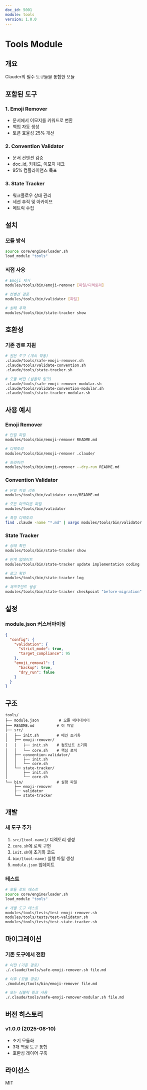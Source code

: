 ```yaml
---
doc_id: 5001
module: tools
version: 1.0.0
---
```


# Tools Module

## 개요
Clauder의 필수 도구들을 통합한 모듈

## 포함된 도구

### 1. Emoji Remover
- 문서에서 이모지를 키워드로 변환
- 백업 자동 생성
- 토큰 효율성 25% 개선

### 2. Convention Validator
- 문서 컨벤션 검증
- doc_id, 키워드, 이모지 체크
- 95% 컴플라이언스 목표

### 3. State Tracker
- 워크플로우 상태 관리
- 세션 추적 및 아카이브
- 메트릭 수집

## 설치

### 모듈 방식
```bash
source core/engine/loader.sh
load_module "tools"
```

### 직접 사용
```bash
# Emoji 제거
modules/tools/bin/emoji-remover [파일/디렉토리]

# 컨벤션 검증
modules/tools/bin/validator [파일]

# 상태 추적
modules/tools/bin/state-tracker show
```

## 호환성

### 기존 경로 지원
```bash
# 원본 도구 (계속 작동)
.claude/tools/safe-emoji-remover.sh
.claude/tools/validate-convention.sh
.claude/tools/state-tracker.sh

# 모듈 버전 (심볼릭 링크)
.claude/tools/safe-emoji-remover-modular.sh
.claude/tools/validate-convention-modular.sh
.claude/tools/state-tracker-modular.sh
```

## 사용 예시

### Emoji Remover
```bash
# 단일 파일
modules/tools/bin/emoji-remover README.md

# 디렉토리
modules/tools/bin/emoji-remover .claude/

# 드라이런
modules/tools/bin/emoji-remover --dry-run README.md
```

### Convention Validator
```bash
# 단일 파일 검증
modules/tools/bin/validator core/README.md

# 모든 마크다운 파일
modules/tools/bin/validator

# 특정 디렉토리
find .claude -name "*.md" | xargs modules/tools/bin/validator
```

### State Tracker
```bash
# 상태 확인
modules/tools/bin/state-tracker show

# 단계 업데이트
modules/tools/bin/state-tracker update implementation coding

# 로그 확인
modules/tools/bin/state-tracker log

# 체크포인트 생성
modules/tools/bin/state-tracker checkpoint "before-migration"
```

## 설정

### module.json 커스터마이징
```json
{
  "config": {
    "validation": {
      "strict_mode": true,
      "target_compliance": 95
    },
    "emoji_removal": {
      "backup": true,
      "dry_run": false
    }
  }
}
```

## 구조

```
tools/
├── module.json         # 모듈 메타데이터
├── README.md          # 이 파일
├── src/
│   ├── init.sh        # 메인 초기화
│   ├── emoji-remover/
│   │   ├── init.sh    # 컴포넌트 초기화
│   │   └── core.sh    # 핵심 로직
│   ├── convention-validator/
│   │   ├── init.sh
│   │   └── core.sh
│   └── state-tracker/
│       ├── init.sh
│       └── core.sh
└── bin/               # 실행 파일
    ├── emoji-remover
    ├── validator
    └── state-tracker
```

## 개발

### 새 도구 추가
1. `src/[tool-name]/` 디렉토리 생성
2. `core.sh`에 로직 구현
3. `init.sh`에 초기화 코드
4. `bin/[tool-name]` 실행 파일 생성
5. `module.json` 업데이트

### 테스트
```bash
# 모듈 로드 테스트
source core/engine/loader.sh
load_module "tools"

# 개별 도구 테스트
modules/tools/tests/test-emoji-remover.sh
modules/tools/tests/test-validator.sh
modules/tools/tests/test-state-tracker.sh
```

## 마이그레이션

### 기존 도구에서 전환
```bash
# 이전 (기존 경로)
./.claude/tools/safe-emoji-remover.sh file.md

# 이후 (모듈 경로)
./modules/tools/bin/emoji-remover file.md

# 또는 심볼릭 링크 사용
./.claude/tools/safe-emoji-remover-modular.sh file.md
```

## 버전 히스토리

### v1.0.0 (2025-08-10)
- 초기 모듈화
- 3개 핵심 도구 통합
- 호환성 레이어 구축

## 라이선스
MIT